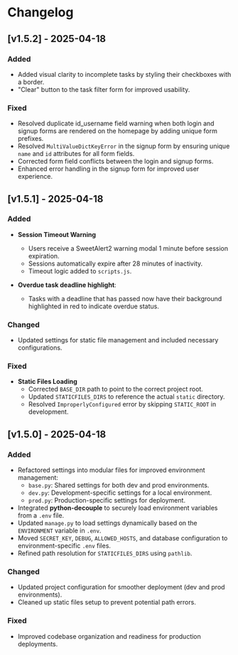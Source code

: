 # Changelog

## [v1.5.2] - 2025-04-18
### Added
- Added visual clarity to incomplete tasks by styling their checkboxes with a border.
- "Clear" button to the task filter form for improved usability.

### Fixed
- Resolved duplicate id_username field warning when both login and signup forms are rendered on the homepage by adding unique form prefixes.
- Resolved `MultiValueDictKeyError` in the signup form by ensuring unique `name` and `id` attributes for all form fields.
- Corrected form field conflicts between the login and signup forms.
- Enhanced error handling in the signup form for improved user experience.

## [v1.5.1] - 2025-04-18

### Added
- **Session Timeout Warning**
  - Users receive a SweetAlert2 warning modal 1 minute before session expiration.
  - Sessions automatically expire after 28 minutes of inactivity.
  - Timeout logic added to `scripts.js`.

- **Overdue task deadline highlight**: 
  - Tasks with a deadline that has passed now have their background highlighted in red to indicate overdue status.

### Changed
- Updated settings for static file management and included necessary configurations.

### Fixed
- **Static Files Loading**
  - Corrected `BASE_DIR` path to point to the correct project root.
  - Updated `STATICFILES_DIRS` to reference the actual `static` directory.
  - Resolved `ImproperlyConfigured` error by skipping `STATIC_ROOT` in development.

## [v1.5.0] - 2025-04-18

### Added
- Refactored settings into modular files for improved environment management:
  - `base.py`: Shared settings for both dev and prod environments.
  - `dev.py`: Development-specific settings for a local environment.
  - `prod.py`: Production-specific settings for deployment.
- Integrated **python-decouple** to securely load environment variables from a `.env` file.
- Updated `manage.py` to load settings dynamically based on the `ENVIRONMENT` variable in `.env`.
- Moved `SECRET_KEY`, `DEBUG`, `ALLOWED_HOSTS`, and database configuration to environment-specific `.env` files.
- Refined path resolution for `STATICFILES_DIRS` using `pathlib`.

### Changed
- Updated project configuration for smoother deployment (dev and prod environments).
- Cleaned up static files setup to prevent potential path errors.

### Fixed
- Improved codebase organization and readiness for production deployments.


